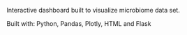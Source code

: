 Interactive dashboard built to visualize microbiome data set.

Built with: Python, Pandas, Plotly, HTML and Flask
